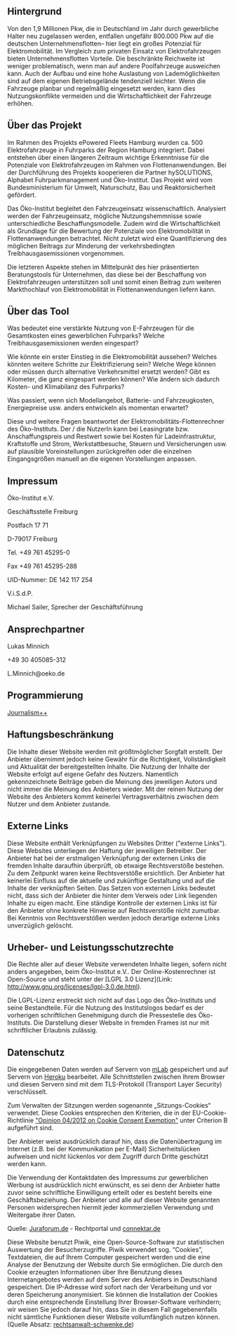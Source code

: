 ## Hintergrund

Von den 1,9 Millionen Pkw, die in Deutschland im Jahr durch gewerbliche Halter neu zugelassen werden, entfallen ungefähr 800.000 Pkw auf die deutschen Unternehmensflotten– hier liegt ein großes Potenzial für Elektromobilität. Im Vergleich zum privaten Einsatz von Elektrofahrzeugen bieten Unternehmensflotten Vorteile. Die beschränkte Reichweite ist weniger problematisch, wenn man auf andere Poolfahrzeuge ausweichen kann. Auch der Aufbau und eine hohe Auslastung von Lademöglichkeiten sind auf dem eigenen Betriebsgelände tendenziell leichter. Wenn die Fahrzeuge planbar und regelmäßig eingesetzt werden, kann dies Nutzungskonflikte vermeiden und die Wirtschaftlichkeit der Fahrzeuge erhöhen.

## Über das Projekt

Im Rahmen des Projekts ePowered Fleets Hamburg wurden ca. 500 Elektrofahrzeuge in Fuhrparks der Region Hamburg integriert. Dabei entstehen über einen längeren Zeitraum wichtige Erkenntnisse für die Potenziale von Elektrofahrzeugen im Rahmen von Flottenanwendungen. Bei der Durchführung des Projekts kooperieren die Partner hySOLUTIONS, Alphabet Fuhrparkmanagement und Öko-Institut. Das Projekt wird vom Bundesministerium für Umwelt, Naturschutz, Bau und Reaktorsicherheit gefördert.

Das Öko-Institut begleitet den Fahrzeugeinsatz wissenschaftlich. Analysiert werden der Fahrzeugeinsatz, mögliche Nutzungshemmnisse sowie unterschiedliche Beschaffungsmodelle. Zudem wird die Wirtschaftlichkeit als Grundlage für die Bewertung der Potenziale von Elektromobilität in Flottenanwendungen betrachtet. Nicht zuletzt wird eine Quantifizierung des möglichen Beitrags zur Minderung der verkehrsbedingten Treibhausgasemissionen vorgenommen.

Die letzteren Aspekte stehen im Mittelpunkt des hier präsentierten Beratungstools für Unternehmen, das diese bei der Beschaffung von Elektrofahrzeugen unterstützen soll und somit einen Beitrag zum weiteren Markthochlauf von Elektromobilität in Flottenanwendungen liefern kann.

## Über das Tool

Was bedeutet eine verstärkte Nutzung von E-Fahrzeugen für die Gesamtkosten eines gewerblichen Fuhrparks? Welche Treibhausgasemissionen werden eingespart?

Wie könnte ein erster Einstieg in die Elektromobilität aussehen? Welches könnten weitere Schritte zur Elektrifizierung sein? Welche Wege können oder müssen durch alternative Verkehrsmittel ersetzt werden? Gibt es Kilometer, die ganz eingespart werden können? Wie ändern sich dadurch Kosten- und Klimabilanz des Fuhrparks?

Was passiert, wenn sich Modellangebot, Batterie- und Fahrzeugkosten, Energiepreise usw. anders entwickeln als momentan erwartet?

Diese und weitere Fragen beantwortet der Elektromobilitäts-Flottenrechner des Öko-Instituts. Der / die NutzerIn kann bei Leasingrate bzw. Anschaffungspreis und Restwert sowie bei Kosten für Ladeinfrastruktur, Kraftstoffe und Strom, Werkstattbesuche, Steuern und Versicherungen usw. auf plausible Voreinstellungen zurückgreifen oder die einzelnen Eingangsgrößen manuell an die eigenen Vorstellungen anpassen.

## Impressum

Öko-Institut e.V.

Geschäftsstelle Freiburg

Postfach 17 71

D-79017 Freiburg

Tel. +49 761 45295-0

Fax +49 761 45295-288

UID-Nummer: DE 142 117 254

V.i.S.d.P.

Michael Sailer, Sprecher der Geschäftsführung

## Ansprechpartner

Lukas Minnich

+49 30 405085-312

L.Minnich<span style="display:none">foo</span>@oeko.de

## Programmierung

<a href="http://jplusplus.org" target="_blank">Journalism++</a>

## Haftungsbeschränkung

Die Inhalte dieser Website werden mit größtmöglicher Sorgfalt erstellt. Der Anbieter übernimmt jedoch keine Gewähr für die Richtigkeit, Vollständigkeit und Aktualität der bereitgestellten Inhalte. Die Nutzung der Inhalte der Website erfolgt auf eigene Gefahr des Nutzers. Namentlich gekennzeichnete Beiträge geben die Meinung des jeweiligen Autors und nicht immer die Meinung des Anbieters wieder. Mit der reinen Nutzung der Website des Anbieters kommt keinerlei Vertragsverhältnis zwischen dem Nutzer und dem Anbieter zustande. 

## Externe Links

Diese Website enthält Verknüpfungen zu Websites Dritter ("externe Links"). Diese Websites unterliegen der Haftung der jeweiligen Betreiber. Der Anbieter hat bei der erstmaligen Verknüpfung der externen Links die fremden Inhalte daraufhin überprüft, ob etwaige Rechtsverstöße bestehen. Zu dem Zeitpunkt waren keine Rechtsverstöße ersichtlich. Der Anbieter hat keinerlei Einfluss auf die aktuelle und zukünftige Gestaltung und auf die Inhalte der verknüpften Seiten. Das Setzen von externen Links bedeutet nicht, dass sich der Anbieter die hinter dem Verweis oder Link liegenden Inhalte zu eigen macht. Eine ständige Kontrolle der externen Links ist für den Anbieter ohne konkrete Hinweise auf Rechtsverstöße nicht zumutbar. Bei Kenntnis von Rechtsverstößen werden jedoch derartige externe Links unverzüglich gelöscht. 

## Urheber- und Leistungsschutzrechte

Die Rechte aller auf dieser Website verwendeten Inhalte liegen, sofern nicht anders angegeben, beim Öko-Institut e.V.. Der Online-Kostenrechner ist Open-Source und steht unter der [LGPL 3.0 Lizenz](Link: http://www.gnu.org/licenses/lgpl-3.0.de.html). 

Die LGPL-Lizenz erstreckt sich nicht auf das Logo des Öko-Instituts und seine Bestandteile. Für die Nutzung des Institutslogos bedarf es der vorherigen schriftlichen Genehmigung durch die Pressestelle des Öko-Instituts. 
Die Darstellung dieser Website in fremden Frames ist nur mit schriftlicher Erlaubnis zulässig.

## Datenschutz

Die eingegebenen Daten werden auf Servern von <a href="https://mlab.com/" target="_blank">mLab</a> gespeichert und auf Servern von <a href="http://heroku.com" target="_blank">Heroku</a> bearbeitet. Alle Schnittstellen zwischen Ihrem Browser und diesen Servern sind mit dem TLS-Protokoll (Transport Layer Security) verschlüsselt.

Zum Verwalten der Sitzungen werden sogenannte „Sitzungs-Cookies“ verwendet. Diese Cookies entsprechen den Kriterien, die in der EU-Cookie-Richtlinie <a href="http://ec.europa.eu/justice/data-protection/article-29/documentation/opinion-recommendation/files/2012/wp194_en.pdf" target="_blank">"Opinion 04/2012 on Cookie Consent Exemption"</a> unter Criterion B aufgeführt sind.

Der Anbieter weist ausdrücklich darauf hin, dass die Datenübertragung im Internet (z.B. bei der Kommunikation per E-Mail) Sicherheitslücken aufweisen und nicht lückenlos vor dem Zugriff durch Dritte geschützt werden kann. 

Die Verwendung der Kontaktdaten des Impressums zur gewerblichen Werbung ist ausdrücklich nicht erwünscht, es sei denn der Anbieter hatte zuvor seine schriftliche Einwilligung erteilt oder es besteht bereits eine Geschäftsbeziehung. Der Anbieter und alle auf dieser Website genannten Personen widersprechen hiermit jeder kommerziellen Verwendung und Weitergabe ihrer Daten. 

Quelle: [Juraforum.de](http://juraforum.de) - Rechtportal und [connektar.de](http://www.connektar.de)

Diese Website benutzt Piwik, eine Open-Source-Software zur statistischen Auswertung der Besucherzugriffe. Piwik verwendet sog. “Cookies”, Textdateien, die auf Ihrem Computer gespeichert werden und die eine Analyse der Benutzung der Website durch Sie ermöglichen. Die durch den Cookie erzeugten Informationen über Ihre Benutzung dieses Internetangebotes werden auf dem Server des Anbieters in Deutschland gespeichert. Die IP-Adresse wird sofort nach der Verarbeitung und vor deren Speicherung anonymisiert. Sie können die Installation der Cookies durch eine entsprechende Einstellung Ihrer Browser-Software verhindern; wir weisen Sie jedoch darauf hin, dass Sie in diesem Fall gegebenenfalls nicht sämtliche Funktionen dieser Website vollumfänglich nutzen können. (Quelle Absatz: [rechtsanwalt-schwenke.de](http://rechtsanwalt-schwenke.de/piwik-als-alternative-zu-google-analytics-mit-datenschutzmuster/))